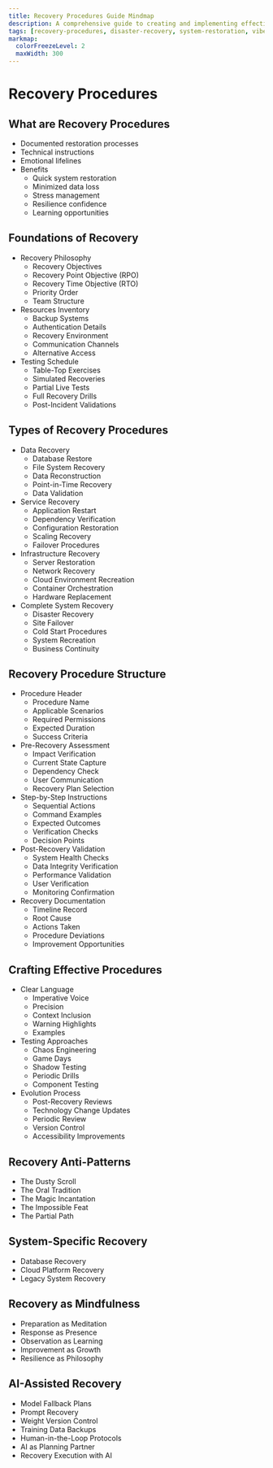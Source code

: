 ```yaml
---
title: Recovery Procedures Guide Mindmap
description: A comprehensive guide to creating and implementing effective system recovery procedures when disruptions occur
tags: [recovery-procedures, disaster-recovery, system-restoration, vibe-coding]
markmap:
  colorFreezeLevel: 2
  maxWidth: 300
---
```


# Recovery Procedures

## What are Recovery Procedures
* Documented restoration processes
* Technical instructions
* Emotional lifelines
* Benefits
  - Quick system restoration
  - Minimized data loss
  - Stress management
  - Resilience confidence
  - Learning opportunities

## Foundations of Recovery
* Recovery Philosophy
  - Recovery Objectives
  - Recovery Point Objective (RPO)
  - Recovery Time Objective (RTO)
  - Priority Order
  - Team Structure
* Resources Inventory
  - Backup Systems
  - Authentication Details
  - Recovery Environment
  - Communication Channels
  - Alternative Access
* Testing Schedule
  - Table-Top Exercises
  - Simulated Recoveries
  - Partial Live Tests
  - Full Recovery Drills
  - Post-Incident Validations

## Types of Recovery Procedures
* Data Recovery
  - Database Restore
  - File System Recovery
  - Data Reconstruction
  - Point-in-Time Recovery
  - Data Validation
* Service Recovery
  - Application Restart
  - Dependency Verification
  - Configuration Restoration
  - Scaling Recovery
  - Failover Procedures
* Infrastructure Recovery
  - Server Restoration
  - Network Recovery
  - Cloud Environment Recreation
  - Container Orchestration
  - Hardware Replacement
* Complete System Recovery
  - Disaster Recovery
  - Site Failover
  - Cold Start Procedures
  - System Recreation
  - Business Continuity

## Recovery Procedure Structure
* Procedure Header
  - Procedure Name
  - Applicable Scenarios
  - Required Permissions
  - Expected Duration
  - Success Criteria
* Pre-Recovery Assessment
  - Impact Verification
  - Current State Capture
  - Dependency Check
  - User Communication
  - Recovery Plan Selection
* Step-by-Step Instructions
  - Sequential Actions
  - Command Examples
  - Expected Outcomes
  - Verification Checks
  - Decision Points
* Post-Recovery Validation
  - System Health Checks
  - Data Integrity Verification
  - Performance Validation
  - User Verification
  - Monitoring Confirmation
* Recovery Documentation
  - Timeline Record
  - Root Cause
  - Actions Taken
  - Procedure Deviations
  - Improvement Opportunities

## Crafting Effective Procedures
* Clear Language
  - Imperative Voice
  - Precision
  - Context Inclusion
  - Warning Highlights
  - Examples
* Testing Approaches
  - Chaos Engineering
  - Game Days
  - Shadow Testing
  - Periodic Drills
  - Component Testing
* Evolution Process
  - Post-Recovery Reviews
  - Technology Change Updates
  - Periodic Review
  - Version Control
  - Accessibility Improvements

## Recovery Anti-Patterns
* The Dusty Scroll
* The Oral Tradition
* The Magic Incantation
* The Impossible Feat
* The Partial Path

## System-Specific Recovery
* Database Recovery
* Cloud Platform Recovery
* Legacy System Recovery

## Recovery as Mindfulness
* Preparation as Meditation
* Response as Presence
* Observation as Learning
* Improvement as Growth
* Resilience as Philosophy

## AI-Assisted Recovery
* Model Fallback Plans
* Prompt Recovery
* Weight Version Control
* Training Data Backups
* Human-in-the-Loop Protocols
* AI as Planning Partner
* Recovery Execution with AI
